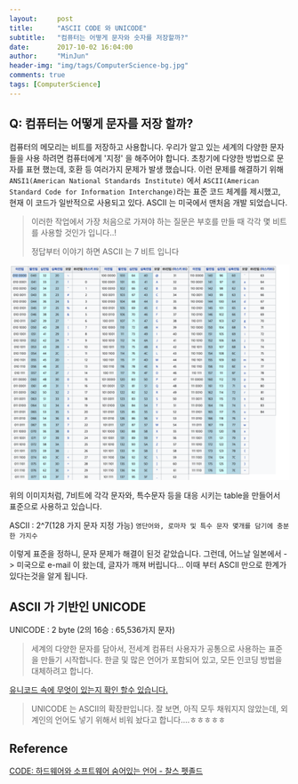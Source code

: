 ```yaml
---
layout:     post
title:      "ASCII CODE 와 UNICODE"
subtitle:   "컴퓨터는 어떻게 문자와 숫자를 저장할까?"
date:       2017-10-02 16:04:00
author:     "MinJun"
header-img: "img/tags/ComputerScience-bg.jpg"
comments: true
tags: [ComputerScience]
---
```



## Q: 컴퓨터는 어떻게 문자를 저장 할까?

컴퓨터의 메모리는 비트를 저장하고 사용합니다. 우리가 알고 있는 세계의 다양한 문자들을 사용 하려면 컴퓨터에게 '지정' 을 해주어야 합니다. 초창기에 다양한 방법으로 문자를 표현 했는데, 호환 등 여러가지 문제가 발생 했습니다. 이런 문제를 해결하기 위해 `ANSI1(American National Standards Institute)` 에서 `ASCII(American Standard Code for Information Interchange)`라는 표준 코드 체계를 제시했고, 현재 이 코드가 일반적으로 사용되고 있다. ASCII 는 미국에서 맨처음 개발 되었습니다.  

> 이러한 작업에서 가장 처음으로 가져야 하는 질문은 부호를 만들 때 각각 몇 비트를 사용할 것인가 입니다..!
> 
> 정답부터 이야기 하면 ASCII 는 7 비트 입니다


![screen](/img/posts/ACSII.png)

위의 이미지처럼, 7비트에 각각 문자와, 특수문자 등을 대응 시키는 table을 만들어서 표준으로 사용하고 있습니다. 

ASCII : 2^7(128 가지 문자 지정 가능) `영단어와, 로마자 및 특수 문자 몇개를 담기에 충분한 가지수`

이렇게 표준을 정하니, 문자 문제가 해결이 된것 같았습니다. 그런데, 어느날 일본에서 -> 미국으로 e-mail 이 왔는데, 글자가 깨져 버립니다... 이때 부터 ASCII 만으로 한계가 있다는것을 알게 됩니다. 

## ASCII 가 기반인 UNICODE

UNICODE : 2 byte (2의 16승 : 65,536가지 문자)

> 세계의 다양한 문자를 담아서, 전세계 컴퓨터 사용자가 공통으로 사용하는 표준을 만들기 시작합니다. 한글 및 많은 언어가 포함되어 있고, 모든 인코딩 방법을 대체하려고 합니다.

[유니코드 속에 무엇이 있는지 확인 할수 있습니다.](https://ko.wikipedia.org/wiki/유니코드)

> UNICODE 는 ASCII의 확장판입니다. 잘 보면, 아직 모두 채워지지 않았는데, 외계인의 언어도 넣기 위해서 비워 놨다고 합니다....ㅎㅎㅎㅎㅎ
 

## Reference

[CODE: 하드웨어와 소프트웨어 숨어있는 언어 - 찰스 펫졸드](http://www.aladin.co.kr/shop/wproduct.aspx?ItemId=7781601)
